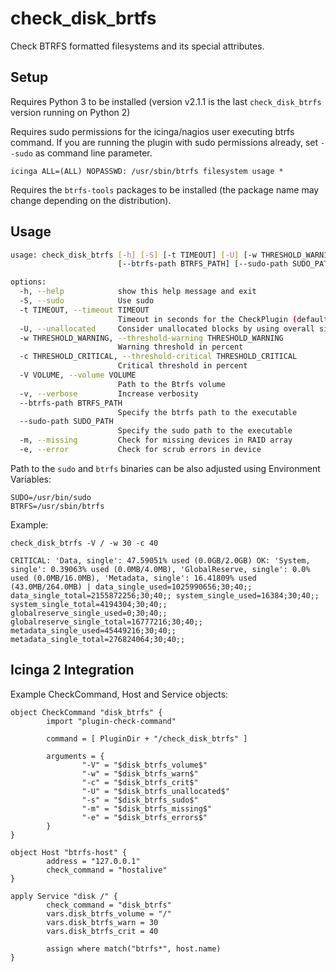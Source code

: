 check_disk_brtfs
================

Check BTRFS formatted filesystems and its special attributes.

## Setup

Requires Python 3 to be installed (version v2.1.1 is the last `check_disk_btrfs` version running on Python 2)

Requires sudo permissions for the icinga/nagios user executing btrfs command.
If you are running the plugin with sudo permissions already, set `--sudo` as command line parameter.

```
icinga ALL=(ALL) NOPASSWD: /usr/sbin/btrfs filesystem usage *
```

Requires the `btrfs-tools` packages to be installed (the package name may change depending on the distribution).

## Usage

```bash
usage: check_disk_btrfs [-h] [-S] [-t TIMEOUT] [-U] [-w THRESHOLD_WARNING] [-c THRESHOLD_CRITICAL] [-V VOLUME] [-v]
                        [--btrfs-path BTRFS_PATH] [--sudo-path SUDO_PATH] [-m] [-e]

options:
  -h, --help            show this help message and exit
  -S, --sudo            Use sudo
  -t TIMEOUT, --timeout TIMEOUT
                        Timeout in seconds for the CheckPlugin (default 30)
  -U, --unallocated     Consider unallocated blocks by using overall size as total
  -w THRESHOLD_WARNING, --threshold-warning THRESHOLD_WARNING
                        Warning threshold in percent
  -c THRESHOLD_CRITICAL, --threshold-critical THRESHOLD_CRITICAL
                        Critical threshold in percent
  -V VOLUME, --volume VOLUME
                        Path to the Btrfs volume
  -v, --verbose         Increase verbosity
  --btrfs-path BTRFS_PATH
                        Specify the btrfs path to the executable
  --sudo-path SUDO_PATH
                        Specify the sudo path to the executable
  -m, --missing         Check for missing devices in RAID array
  -e, --error           Check for scrub errors in device
```

Path to the `sudo` and `btrfs` binaries can be also adjusted using Environment Variables:

```
SUDO=/usr/bin/sudo
BTRFS=/usr/sbin/btrfs
```


Example:

```
check_disk_btrfs -V / -w 30 -c 40

CRITICAL: 'Data, single': 47.59051% used (0.0GB/2.0GB) OK: 'System, single': 0.39063% used (0.0MB/4.0MB), 'GlobalReserve, single': 0.0% used (0.0MB/16.0MB), 'Metadata, single': 16.41809% used (43.0MB/264.0MB) | data_single_used=1025990656;30;40;; data_single_total=2155872256;30;40;; system_single_used=16384;30;40;; system_single_total=4194304;30;40;; globalreserve_single_used=0;30;40;; globalreserve_single_total=16777216;30;40;; metadata_single_used=45449216;30;40;; metadata_single_total=276824064;30;40;;
```

## Icinga 2 Integration

Example CheckCommand, Host and Service objects:

```
object CheckCommand "disk_btrfs" {
        import "plugin-check-command"

        command = [ PluginDir + "/check_disk_btrfs" ]

        arguments = {
                "-V" = "$disk_btrfs_volume$"
                "-w" = "$disk_btrfs_warn$"
                "-c" = "$disk_btrfs_crit$"
                "-U" = "$disk_btrfs_unallocated$"
                "-s" = "$disk_btrfs_sudo$"
                "-m" = "$disk_btrfs_missing$"
                "-e" = "$disk_btrfs_errors$"
        }
}

object Host "btrfs-host" {
        address = "127.0.0.1"
        check_command = "hostalive"
}

apply Service "disk /" {
        check_command = "disk_btrfs"
        vars.disk_btrfs_volume = "/"
        vars.disk_btrfs_warn = 30
        vars.disk_btrfs_crit = 40

        assign where match("btrfs*", host.name)
}
```
